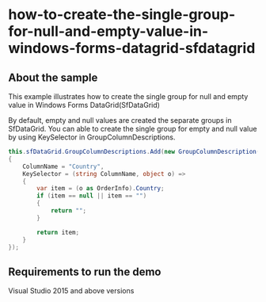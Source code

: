 # how-to-create-the-single-group-for-null-and-empty-value-in-windows-forms-datagrid-sfdatagrid

## About the sample

This example illustrates how to create the single group for null and empty value in Windows Forms DataGrid(SfDataGrid)

By default, empty and null values are created the separate groups in SfDataGrid. You can able to create the single group for empty and null value by using KeySelector in GroupColumnDescriptions.

```C#
this.sfDataGrid.GroupColumnDescriptions.Add(new GroupColumnDescription()
{
    ColumnName = "Country",
    KeySelector = (string ColumnName, object o) =>
    {
        var item = (o as OrderInfo).Country;
        if (item == null || item == "")
        {
            return "";
        }

        return item;
    }
});
```

## Requirements to run the demo
Visual Studio 2015 and above versions

